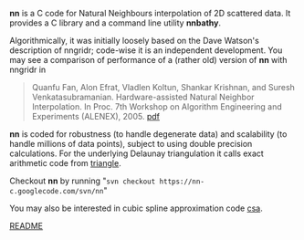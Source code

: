 **nn** is a C code for Natural Neighbours interpolation of 2D scattered data. It provides a C library and a command line utility **nnbathy**.

Algorithmically, it was initially loosely based on the Dave Watson's description of nngridr; code-wise it is an independent development. You may see a comparison of performance of a (rather old) version of **nn** with nngridr in

> Quanfu Fan, Alon Efrat, Vladlen Koltun, Shankar Krishnan, and Suresh
> Venkatasubramanian. Hardware-assisted Natural Neighbor Interpolation.
> In Proc. 7th Workshop on Algorithm Engineering and Experiments (ALENEX), 2005.
> [pdf](http://nn-c.googlecode.com/files/fan05a.pdf)

**nn** is coded for robustness (to handle degenerate data) and scalability (to handle millions of data points), subject to using double precision calculations. For the underlying Delaunay triangulation it calls exact arithmetic code from [triangle](http://www.cs.cmu.edu/~quake/triangle.html).


Checkout **nn** by running "`svn checkout https://nn-c.googlecode.com/svn/nn`"


You may also be interested in cubic spline approximation code [csa](http://code.google.com/p/csa-c).

[README](http://code.google.com/p/nn-c/source/browse/nn/README)